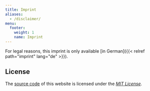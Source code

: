 ```yaml
---
title: Imprint
aliases:
  - /disclaimer/
menu:
  footer:
    weight: 1
    name: Imprint
---
```


For legal reasons, this imprint is only available [in German]({{< relref path="imprint" lang="de" >}}).

## License

The [source code](https://github.com/heinrichreimer/website-wedding) of this website is licensed under the [_MIT
License_](https://opensource.org/licenses/MIT).
